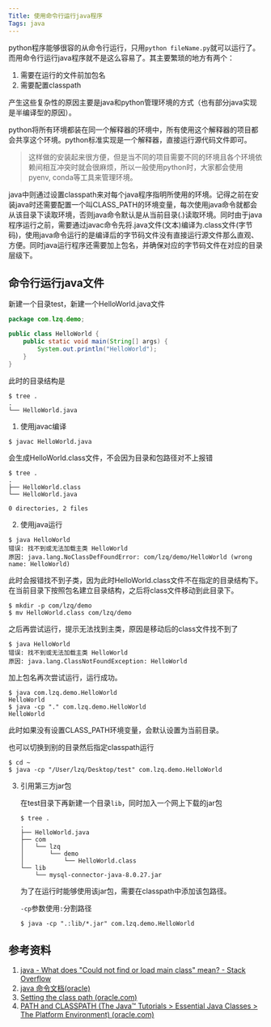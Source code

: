 ```yaml
---
Title: 使用命令行运行java程序
Tags: java
---
```


python程序能够很容的从命令行运行，只用`python fileName.py`就可以运行了。而用命令行运行java程序就不是这么容易了。其主要繁琐的地方有两个：

1. 需要在运行的文件前加包名
2. 需要配置classpath

产生这些复杂性的原因主要是java和python管理环境的方式（也有部分java实现是半编译型的原因）。

python将所有环境都装在同一个解释器的环境中，所有使用这个解释器的项目都会共享这个环境。python标准实现是一个解释器，直接运行源代码文件即可。

> 这样做的安装起来很方便，但是当不同的项目需要不同的环境且各个环境依赖间相互冲突时就会很麻烦，所以一般使用python时，大家都会使用pyenv, conda等工具来管理环境。

java中则通过设置classpath来对每个java程序指明所使用的环境。记得之前在安装java时还需要配置一个叫CLASS_PATH的环境变量，每次使用java命令就都会从该目录下读取环境，否则java命令默认是从当前目录(.)读取环境。同时由于java程序运行之前，需要通过javac命令先将.java文件(文本)编译为.class文件(字节码)，使用java命令运行的是编译后的字节码文件没有直接运行源文件那么直观、方便。同时java运行程序还需要加上包名，并确保对应的字节码文件在对应的目录层级下。

## 命令行运行java文件

新建一个目录test，新建一个HelloWorld.java文件

```java
package com.lzq.demo;

public class HelloWorld {
    public static void main(String[] args) {
        System.out.println("HelloWorld");
    }
}
```

此时的目录结构是

```shell
$ tree .
.
└── HelloWorld.java
```

1. 使用javac编译

```shell
$ javac HelloWorld.java
```

会生成HelloWorld.class文件，不会因为目录和包路径对不上报错

```shell
$ tree .
.
├── HelloWorld.class
└── HelloWorld.java

0 directories, 2 files
```

2. 使用java运行

```shell
$ java HelloWorld             
错误: 找不到或无法加载主类 HelloWorld
原因: java.lang.NoClassDefFoundError: com/lzq/demo/HelloWorld (wrong name: HelloWorld)
```

此时会报错找不到子类，因为此时HelloWorld.class文件不在指定的目录结构下。在当前目录下按照包名建立目录结构，之后将class文件移动到此目录下。

```shell
$ mkdir -p com/lzq/demo
$ mv HelloWorld.class com/lzq/demo
```

之后再尝试运行，提示无法找到主类，原因是移动后的class文件找不到了

```shell
$ java HelloWorld                 
错误: 找不到或无法加载主类 HelloWorld
原因: java.lang.ClassNotFoundException: HelloWorld
```

加上包名再次尝试运行，运行成功。

```shell
$ java com.lzq.demo.HelloWorld
HelloWorld
$ java -cp "." com.lzq.demo.HelloWorld
HelloWorld
```

此时如果没有设置CLASS_PATH环境变量，会默认设置为当前目录。

也可以切换到别的目录然后指定classpath运行

```shell
$ cd ~
$ java -cp "/User/lzq/Desktop/test" com.lzq.demo.HelloWorld
```

3. 引用第三方jar包

   在test目录下再新建一个目录`lib`，同时加入一个网上下载的jar包

   ```shell
   $ tree .
   .
   ├── HelloWorld.java
   ├── com
   │   └── lzq
   │       └── demo
   │           └── HelloWorld.class
   └── lib
       └── mysql-connector-java-8.0.27.jar
   ```

   为了在运行时能够使用该jar包，需要在classpath中添加该包路径。

   `-cp`参数使用`:`分割路径

   ```shell
   $ java -cp ".:lib/*.jar" com.lzq.demo.HelloWorld
   ```

## 参考资料

1. [java - What does "Could not find or load main class" mean? - Stack Overflow](https://stackoverflow.com/questions/18093928/what-does-could-not-find-or-load-main-class-mean)
2. [java 命令文档(oracle)](https://docs.oracle.com/javase/7/docs/technotes/tools/windows/java.html)
3. [Setting the class path (oracle.com)](https://docs.oracle.com/javase/7/docs/technotes/tools/windows/classpath.html)
4. [PATH and CLASSPATH (The Java™ Tutorials > Essential Java Classes > The Platform Environment) (oracle.com)](https://docs.oracle.com/javase/tutorial/essential/environment/paths.html)

